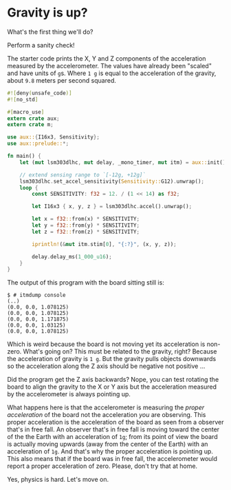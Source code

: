 # Gravity is up?

What's the first thing we'll do?

Perform a sanity check!

The starter code prints the X, Y and Z components of the acceleration measured by the accelerometer.
The values have already been "scaled" and have units of `g`s. Where `1 g` is equal to the
acceleration of the gravity, about `9.8` meters per second squared.

``` rust
#![deny(unsafe_code)]
#![no_std]

#[macro_use]
extern crate aux;
extern crate m;

use aux::{I16x3, Sensitivity};
use aux::prelude::*;

fn main() {
    let (mut lsm303dlhc, mut delay, _mono_timer, mut itm) = aux::init();

    // extend sensing range to `[-12g, +12g]`
    lsm303dlhc.set_accel_sensitivity(Sensitivity::G12).unwrap();
    loop {
        const SENSITIVITY: f32 = 12. / (1 << 14) as f32;

        let I16x3 { x, y, z } = lsm303dlhc.accel().unwrap();

        let x = f32::from(x) * SENSITIVITY;
        let y = f32::from(y) * SENSITIVITY;
        let z = f32::from(z) * SENSITIVITY;

        iprintln!(&mut itm.stim[0], "{:?}", (x, y, z));

        delay.delay_ms(1_000_u16);
    }
}
```

The output of this program with the board sitting still is:

``` console
$ # itmdump console
(..)
(0.0, 0.0, 1.078125)
(0.0, 0.0, 1.078125)
(0.0, 0.0, 1.171875)
(0.0, 0.0, 1.03125)
(0.0, 0.0, 1.078125)
```

Which is weird because the board is not moving yet its acceleration is non-zero. What's going on?
This must be related to the gravity, right? Because the acceleration of gravity is `1 g`. But the
gravity pulls objects downwards so the acceleration along the Z axis should be negative not positive
...

Did the program get the Z axis backwards? Nope, you can test rotating the board to align the gravity
to the X or Y axis but the acceleration measured by the accelerometer is always pointing up.

What happens here is that the accelerometer is measuring the *proper acceleration* of the board not
the acceleration *you* are observing. This proper acceleration is the acceleration of the board as
seen from a observer that's in free fall. An observer that's in free fall is moving toward the
center of the the Earth with an acceleration of `1g`; from its point of view the board is actually
moving upwards (away from the center of the Earth) with an acceleration of `1g`. And that's why the
proper acceleration is pointing up. This also means that if the board was in free fall, the
accelerometer would report a proper acceleration of zero. Please, don't try that at home.

Yes, physics is hard. Let's move on.
